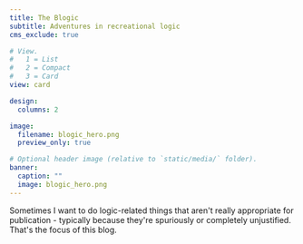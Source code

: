```yaml
---
title: The Blogic
subtitle: Adventures in recreational logic
cms_exclude: true

# View.
#   1 = List
#   2 = Compact
#   3 = Card
view: card

design:
  columns: 2

image:
  filename: blogic_hero.png
  preview_only: true

# Optional header image (relative to `static/media/` folder).
banner:
  caption: ""
  image: blogic_hero.png
---
```


Sometimes I want to do logic-related things that aren't really appropriate for publication - typically because they're spuriously or completely unjustified. That's the focus of this blog.
